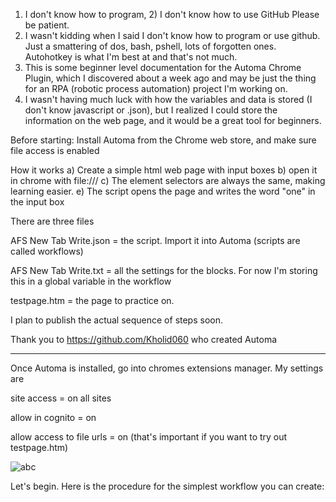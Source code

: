 1) I don't know how to program, 2) I don't know how to use GitHub  Please be patient.
2) I wasn't kidding when I said I don't know how to program or use github.  Just a smattering of dos, bash, pshell, lots of forgotten ones.  Autohotkey is what I'm best at and that's not much.
3) This is some beginner level documentation for the Automa Chrome Plugin, which I discovered about a week ago and may be just the thing for an RPA (robotic process automation) project I'm working on.
4) I wasn't having much luck with how the variables and data is stored (I don't know javascript or .json), but I realized I could store the information on the web page, and it would be a great tool for beginners.

Before starting:  Install Automa from the Chrome web store, and make sure file access is enabled

How it works
a) Create a simple html web page with input boxes
b) open it in chrome with file:///
c) The element selectors are always the same, making learning easier.
e) The script opens the page and writes the word "one" in the input box

There are three files

AFS New Tab Write.json = the script.  Import it into Automa (scripts are called workflows)

AFS New Tab Write.txt = all the settings for the blocks.  For now I'm storing this in a global variable in the workflow

testpage.htm = the page to practice on.

I plan to publish the actual sequence of steps soon.

Thank you to https://github.com/Kholid060 who created Automa

------------------------------------------------------------------------------------------------
<!-- a normal html comment -->
<!-- filenames are case sensitive-->

Once Automa is installed, go into chromes extensions manager.  My settings are 

site access = on all sites

allow in cognito = on

allow access to file urls = on (that's important if you want to try out testpage.htm)
<!-- ![abc](https://github.com/MagEpub/Non-Public/blob/main/automa%20chrome%20settings.png?raw=true) -->
![abc](https://github.com/MagEpub/Non-Public/blob/main/automa%20chrome%20settings.png?raw=true)

Let's begin.  Here is the procedure for the simplest workflow you can create:
